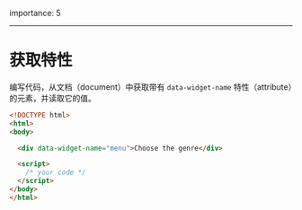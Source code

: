 importance: 5

---

# 获取特性

编写代码，从文档（document）中获取带有 `data-widget-name` 特性（attribute）的元素，并读取它的值。

```html run
<!DOCTYPE html>
<html>
<body>

  <div data-widget-name="menu">Choose the genre</div>

  <script>
    /* your code */
  </script>
</body>
</html>
```
